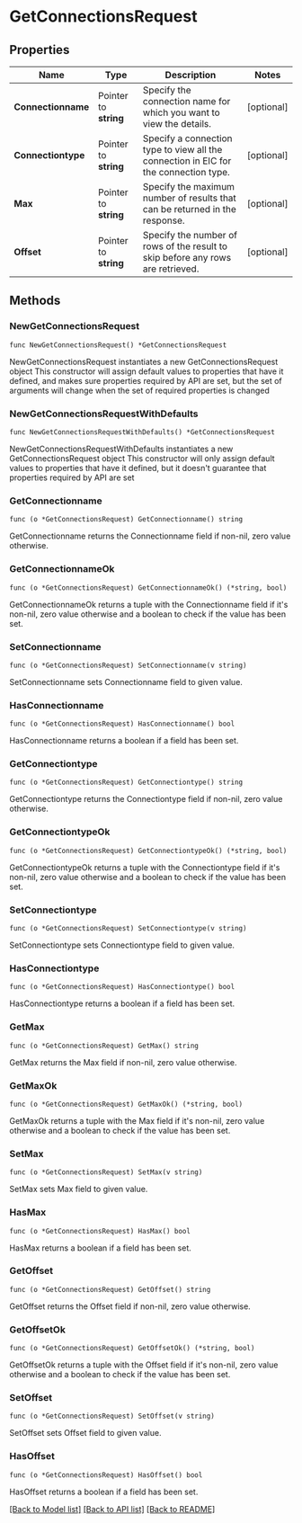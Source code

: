 # GetConnectionsRequest

## Properties

Name | Type | Description | Notes
------------ | ------------- | ------------- | -------------
**Connectionname** | Pointer to **string** | Specify the connection name for which you want to view the details. | [optional] 
**Connectiontype** | Pointer to **string** | Specify a connection type to view all the connection in EIC for the connection type. | [optional] 
**Max** | Pointer to **string** | Specify the maximum number of results that can be returned in the response. | [optional] 
**Offset** | Pointer to **string** | Specify the number of rows of the result to skip before any rows are retrieved. | [optional] 

## Methods

### NewGetConnectionsRequest

`func NewGetConnectionsRequest() *GetConnectionsRequest`

NewGetConnectionsRequest instantiates a new GetConnectionsRequest object
This constructor will assign default values to properties that have it defined,
and makes sure properties required by API are set, but the set of arguments
will change when the set of required properties is changed

### NewGetConnectionsRequestWithDefaults

`func NewGetConnectionsRequestWithDefaults() *GetConnectionsRequest`

NewGetConnectionsRequestWithDefaults instantiates a new GetConnectionsRequest object
This constructor will only assign default values to properties that have it defined,
but it doesn't guarantee that properties required by API are set

### GetConnectionname

`func (o *GetConnectionsRequest) GetConnectionname() string`

GetConnectionname returns the Connectionname field if non-nil, zero value otherwise.

### GetConnectionnameOk

`func (o *GetConnectionsRequest) GetConnectionnameOk() (*string, bool)`

GetConnectionnameOk returns a tuple with the Connectionname field if it's non-nil, zero value otherwise
and a boolean to check if the value has been set.

### SetConnectionname

`func (o *GetConnectionsRequest) SetConnectionname(v string)`

SetConnectionname sets Connectionname field to given value.

### HasConnectionname

`func (o *GetConnectionsRequest) HasConnectionname() bool`

HasConnectionname returns a boolean if a field has been set.

### GetConnectiontype

`func (o *GetConnectionsRequest) GetConnectiontype() string`

GetConnectiontype returns the Connectiontype field if non-nil, zero value otherwise.

### GetConnectiontypeOk

`func (o *GetConnectionsRequest) GetConnectiontypeOk() (*string, bool)`

GetConnectiontypeOk returns a tuple with the Connectiontype field if it's non-nil, zero value otherwise
and a boolean to check if the value has been set.

### SetConnectiontype

`func (o *GetConnectionsRequest) SetConnectiontype(v string)`

SetConnectiontype sets Connectiontype field to given value.

### HasConnectiontype

`func (o *GetConnectionsRequest) HasConnectiontype() bool`

HasConnectiontype returns a boolean if a field has been set.

### GetMax

`func (o *GetConnectionsRequest) GetMax() string`

GetMax returns the Max field if non-nil, zero value otherwise.

### GetMaxOk

`func (o *GetConnectionsRequest) GetMaxOk() (*string, bool)`

GetMaxOk returns a tuple with the Max field if it's non-nil, zero value otherwise
and a boolean to check if the value has been set.

### SetMax

`func (o *GetConnectionsRequest) SetMax(v string)`

SetMax sets Max field to given value.

### HasMax

`func (o *GetConnectionsRequest) HasMax() bool`

HasMax returns a boolean if a field has been set.

### GetOffset

`func (o *GetConnectionsRequest) GetOffset() string`

GetOffset returns the Offset field if non-nil, zero value otherwise.

### GetOffsetOk

`func (o *GetConnectionsRequest) GetOffsetOk() (*string, bool)`

GetOffsetOk returns a tuple with the Offset field if it's non-nil, zero value otherwise
and a boolean to check if the value has been set.

### SetOffset

`func (o *GetConnectionsRequest) SetOffset(v string)`

SetOffset sets Offset field to given value.

### HasOffset

`func (o *GetConnectionsRequest) HasOffset() bool`

HasOffset returns a boolean if a field has been set.


[[Back to Model list]](../README.md#documentation-for-models) [[Back to API list]](../README.md#documentation-for-api-endpoints) [[Back to README]](../README.md)


